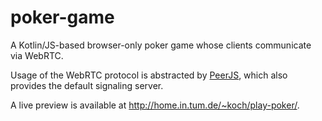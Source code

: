 # poker-game

A Kotlin/JS-based browser-only poker game whose clients communicate via WebRTC.

Usage of the WebRTC protocol is abstracted by [PeerJS](https://peerjs.com/), which also provides the default signaling server.

A live preview is available at http://home.in.tum.de/~koch/play-poker/.
